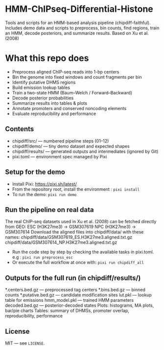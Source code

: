 # HMM-ChIPseq-Differential-Histone

Tools and scripts for an HMM-based analysis pipeline (chipdiff-faithful). Includes demo data and scripts to preprocess, bin counts, find regions, train an HMM, decode posteriors, and summarize results. Based on Xu et al. (2008)

# What this repo does

- Preprocess aligned ChIP-seq reads into 1-bp centers  
- Bin the genome into fixed windows and count fragments per bin  
- Identify putative DHMS regions  
- Build emission lookup tables  
- Train a two-state HMM (Baum–Welch / Forward–Backward)  
- Decode posterior probabilities  
- Summarize results into tables & plots  
- Annotate promoters and conserved noncoding elements  
- Evaluate reproducibility and performance


## Contents

- chipdiff/src/ — numbered pipeline steps (01–12)  
- chipdiff/demo/ — tiny demo dataset and expected shapes  
- chipdiff/results/ — generated outputs and intermediates (ignored by Git)  
- pixi.toml — environment spec managed by Pixi

## Setup for the demo

- Install Pixi: https://pixi.sh/latest/
- From the repository root, install the environment : `pixi install`
- To run the demo: `pixi run demo`

## Run the pipeline on real data

The real ChIP-seq datasets used in Xu et al. (2008) can be fetched directly from GEO:
ESC (H3K27me3) → GSM307619
NPC (H3K27me3) → GSM307614
Download the aligned files into chipdiff/data/ with these names:
chipdiff/data/GSM307619_ES.H3K27me3.aligned.txt.gz
chipdiff/data/GSM307614_NP.H3K27me3.aligned.txt.gz
- Run the code step by step by checking the available tasks in pixi.toml.
    e.g : `pixi run preprocess_esc`
- Or execute the full workflow at once with: `pixi run chipdiff_all`

## Outputs for the full run (in chipdiff/results/)

*.centers.bed.gz — preprocessed tag centers
*.bins.bed.gz — binned counts
*.putative.bed.gz — candidate modification sites
lut.pkl — lookup table for emissions
hmm_model.pkl — trained HMM parameters
decoded.bed.gz — posterior-decoded states
Plots: histograms, MA plots, bar/pie charts
Tables: summary of DHMSs, promoter overlap, reproducibility, performance


## License

MIT — see `LICENSE`.









